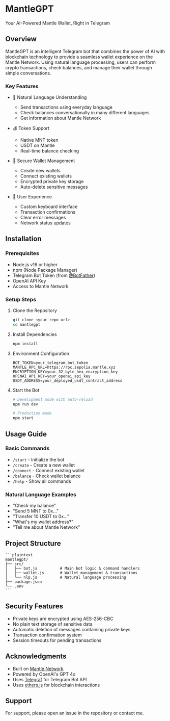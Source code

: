 # MantleGPT

Your AI-Powered Mantle Wallet, Right in Telegram

## Overview

MantleGPT is an intelligent Telegram bot that combines the power of AI with blockchain technology to provide a seamless wallet experience on the Mantle Network. Using natural language processing, users can perform crypto transactions, check balances, and manage their wallet through simple conversations.

### Key Features

- 🧠 Natural Language Understanding
  - Send transactions using everyday language
  - Check balances conversationally in many different languages
  - Get information about Mantle Network

- 💰 Token Support
  - Native MNT token
  - USDT on Mantle
  - Real-time balance checking

- 🔐 Secure Wallet Management
  - Create new wallets
  - Connect existing wallets
  - Encrypted private key storage
  - Auto-delete sensitive messages

- 💬 User Experience
  - Custom keyboard interface
  - Transaction confirmations
  - Clear error messages
  - Network status updates

## Installation

### Prerequisites

- Node.js v16 or higher
- npm (Node Package Manager)
- Telegram Bot Token (from [@BotFather](https://t.me/botfather))
- OpenAI API Key
- Access to Mantle Network

### Setup Steps

1. Clone the Repository

    ```bash
    git clone <your-repo-url>
    cd mantlegpt
    ```

2. Install Dependencies

    ```bash
    npm install
    ```

3. Environment Configuration

    ```env
    BOT_TOKEN=your_telegram_bot_token
    MANTLE_RPC_URL=https://rpc.sepolia.mantle.xyz
    ENCRYPTION_KEY=your_32_byte_hex_encryption_key
    OPENAI_API_KEY=your_openai_api_key
    USDT_ADDRESS=your_deployed_usdt_contract_address
    ```

4. Start the Bot

    ```bash
    # Development mode with auto-reload
    npm run dev

    # Production mode
    npm start
    ```

## Usage Guide

### Basic Commands

- `/start` - Initialize the bot
- `/create` - Create a new wallet
- `/connect` - Connect existing wallet
- `/balance` - Check wallet balance
- `/help` - Show all commands

### Natural Language Examples

- "Check my balance"
- "Send 5 MNT to 0x..."
- "Transfer 10 USDT to 0x..."
- "What's my wallet address?"
- "Tell me about Mantle Network"

## Project Structure

    ```plaintext
    mantlegpt/
    ├── src/
    │   ├── bot.js          # Main bot logic & command handlers
    │   ├── wallet.js       # Wallet management & transactions
    │   └── nlp.js          # Natural language processing
    ├── package.json
    └── .env
    ```

## Security Features

- Private keys are encrypted using AES-256-CBC
- No plain text storage of sensitive data
- Automatic deletion of messages containing private keys
- Transaction confirmation system
- Session timeouts for pending transactions

## Acknowledgments

- Built on [Mantle Network](https://mantle.xyz)
- Powered by OpenAI's GPT 4o
- Uses [Telegraf](https://github.com/telegraf/telegraf) for Telegram Bot API
- Uses [ethers.js](https://docs.ethers.org/v6/) for blockchain interactions

## Support

For support, please open an issue in the repository or contact me. 